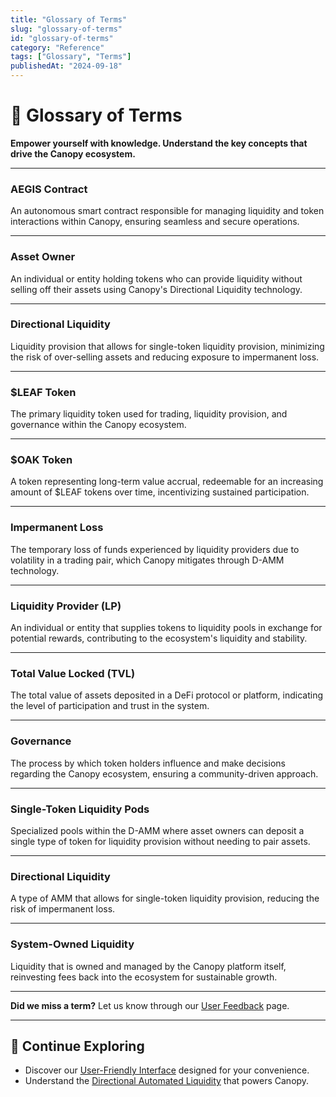```yaml
---
title: "Glossary of Terms"
slug: "glossary-of-terms"
id: "glossary-of-terms"
category: "Reference"
tags: ["Glossary", "Terms"]
publishedAt: "2024-09-18"
---
```


# 📖 Glossary of Terms

**Empower yourself with knowledge. Understand the key concepts that drive the Canopy ecosystem.**

---

### **AEGIS Contract**

An autonomous smart contract responsible for managing liquidity and token interactions within Canopy, ensuring seamless and secure operations.

---

### **Asset Owner**

An individual or entity holding tokens who can provide liquidity without selling off their assets using Canopy's Directional Liquidity technology.

---

### **Directional Liquidity**

Liquidity provision that allows for single-token liquidity provision, minimizing the risk of over-selling assets and reducing exposure to impermanent loss.

---

### **$LEAF Token**

The primary liquidity token used for trading, liquidity provision, and governance within the Canopy ecosystem.

---

### **$OAK Token**

A token representing long-term value accrual, redeemable for an increasing amount of $LEAF tokens over time, incentivizing sustained participation.

---

### **Impermanent Loss**

The temporary loss of funds experienced by liquidity providers due to volatility in a trading pair, which Canopy mitigates through D-AMM technology.

---

### **Liquidity Provider (LP)**

An individual or entity that supplies tokens to liquidity pools in exchange for potential rewards, contributing to the ecosystem's liquidity and stability.

---

### **Total Value Locked (TVL)**

The total value of assets deposited in a DeFi protocol or platform, indicating the level of participation and trust in the system.

---

### **Governance**

The process by which token holders influence and make decisions regarding the Canopy ecosystem, ensuring a community-driven approach.

---

### **Single-Token Liquidity Pods**

Specialized pools within the D-AMM where asset owners can deposit a single type of token for liquidity provision without needing to pair assets.

---

### **Directional Liquidity**

A type of AMM that allows for single-token liquidity provision, reducing the risk of impermanent loss.

---

### **System-Owned Liquidity**

Liquidity that is owned and managed by the Canopy platform itself, reinvesting fees back into the ecosystem for sustainable growth.

---

**Did we miss a term?** Let us know through our [User Feedback](../changelog-and-ongoing-compliance/user-feedback) page.

---

## 🔗 **Continue Exploring**

- Discover our [User-Friendly Interface](../key-features/user-friendly-interface) designed for your convenience.
- Understand the [Directional Automated Liquidity](../key-features/directional-automated-liquidity) that powers Canopy.

